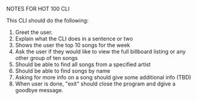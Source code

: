 NOTES FOR HOT 100 CLI


This CLI should do the following:

1. Greet the user.
2. Explain what the CLI does in a sentence or two
3. Shows the user the top 10 songs for the week
4. Ask the user if they would like to view the full billboard listing or any other group of ten songs
5. Should be able to find all songs from a specified artist
6. Should be able to find songs by name
7. Asking for more info on a song should give some additional info (TBD)
8. When user is done, "exit" should close the program and dgive a goodbye message.